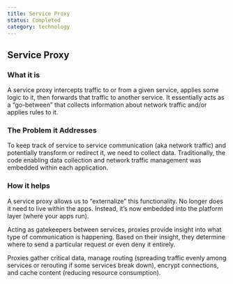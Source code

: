 ```yaml
---
title: Service Proxy
status: Completed
category: technology
---
```

## Service Proxy

### What it is
A service proxy intercepts traffic to or from a given service, applies some logic to it, then forwards that traffic to another service. It essentially acts as a “go-between” that collects information about network traffic and/or applies rules to it.

### The Problem it Addresses
To keep track of service to service communication (aka network traffic) and potentially transform or redirect it, we need to collect data. Traditionally, the code enabling data collection and network traffic management was embedded within each application.

### How it helps
A service proxy allows us to “externalize” this functionality. No longer does it need to live within the apps. Instead, it’s now embedded into the platform layer (where your apps run).

Acting as gatekeepers between services, proxies provide insight into what type of communication is happening. Based on their insight, they determine where to send a particular request or even deny it entirely.

Proxies gather critical data, manage routing (spreading traffic evenly among services or rerouting if some services break down), encrypt connections, and cache content (reducing resource consumption).

